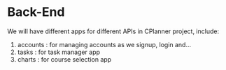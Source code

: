 # Back-End

We will have different apps for different APIs in CPlanner project, include:
1. accounts : for managing accounts as we signup, login and...
2. tasks : for task manager app
3. charts : for course selection app
